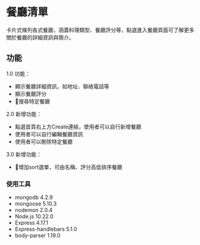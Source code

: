 # 餐廳清單
卡片式條列各式餐廳，涵蓋料理類型、餐廳評分等，點選進入餐廳頁面可了解更多關於餐廳的詳細資訊與簡介。

## 功能
1.0 功能：
- 顯示餐廳詳細資訊，如地址、聯絡電話等
- 顯示餐廳評分
- 搜尋特定餐廳

2.0 新增功能：
- 點選首頁右上方Create連結，使用者可以自行新增餐廳
- 使用者可以自行編輯餐廳資訊
- 使用者可以刪除特定餐廳

3.0 新增功能：
- 增加sort選單，可由名稱、評分高低排序餐廳

### 使用工具
- mongodb 4.2.9
- mongoose 5.10.3
- nodemon 2.0.4
- Node.js 10.22.0
- Express 4.17.1
- Express-handlebars 5.1.0
- body-parser 1.19.0